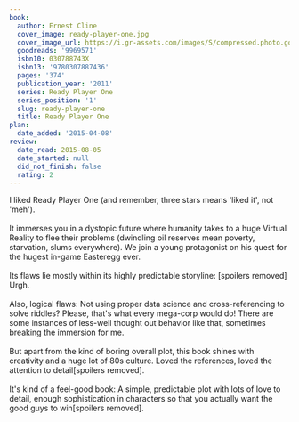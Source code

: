 ```yaml
---
book:
  author: Ernest Cline
  cover_image: ready-player-one.jpg
  cover_image_url: https://i.gr-assets.com/images/S/compressed.photo.goodreads.com/books/1500930947l/9969571._SX98_.jpg
  goodreads: '9969571'
  isbn10: 030788743X
  isbn13: '9780307887436'
  pages: '374'
  publication_year: '2011'
  series: Ready Player One
  series_position: '1'
  slug: ready-player-one
  title: Ready Player One
plan:
  date_added: '2015-04-08'
review:
  date_read: 2015-08-05
  date_started: null
  did_not_finish: false
  rating: 2
---
```


I liked Ready Player One (and remember, three stars means 'liked it', not 'meh').<br /><br />It immerses you in a dystopic future where humanity takes to a huge Virtual Reality to flee their problems (dwindling oil reserves mean poverty, starvation, slums everywhere). We join a young protagonist on his quest for the hugest in-game Easteregg ever.<br /><br />Its flaws lie mostly within its highly predictable storyline: [spoilers removed] Urgh.<br /><br />Also, logical flaws: Not using proper data science and cross-referencing to solve riddles? Please, that's what every mega-corp would do! There are some instances of less-well thought out behavior like that, sometimes breaking the immersion for me.<br /><br />But apart from the kind of boring overall plot, this book shines with creativity and a huge lot of 80s culture. Loved the references, loved the attention to detail[spoilers removed].<br /><br />It's kind of a feel-good book: A simple, predictable plot with lots of love to detail, enough sophistication in characters so that you actually want the good guys to win[spoilers removed].
